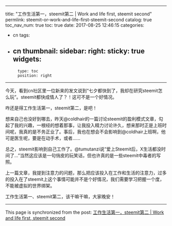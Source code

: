 
---
title: "工作生活第一，steemit第二 |  Work and life first, steemit second"
permlink: steemit-or-work-and-life-first-steemit-second
catalog: true
toc_nav_num: true
toc: true
date: 2017-08-25 12:46:15
categories:
- cn
tags:
- cn
thumbnail: 
sidebar:
    right:
        sticky: true
widgets:
    -
        type: toc
        position: right
---


今天，看到cn社区里一位新来的发文说到“七夕都快到了，我却在研究steemit怎么玩”。steemit都快成情人了？！这可不是一个好情况。

咋还是得工作生活第一，steemit第二，是吧！

想来自己也没好到哪去，昨天@coldhair的一篇讨论steemit的盈利模式文章，勾起了我的兴趣，一根经的想着那事，让我投入精力讨论许久，想来那时正是上班时间呢，我真的是不务正业了。事后，我也在想会不会影响到@coldhair上班啊，他可是医生呢，要是在动手术，或者......

总之，steemit影响到自己工作了。@tumutanzi说“爱上Steemit后，X生活都没时间了…”当然这应该是一句俏皮的玩笑话，但也许真的是一些steemit中毒者的写照。

上一篇文章，我提到注意力的问题，那么把应该投入在工作和生活的注意力，过多的投入在了steemit上这个事情可能并不是个好情况，我们需要学习把握一个度，不能被虚拟的世界绑架。

工作生活第一、steemit第二，该干嘛干嘛，大家晚安！

- - -

This page is synchronized from the post: [工作生活第一，steemit第二 |  Work and life first, steemit second](https://steemit.com/@yellowbird/steemit-or-work-and-life-first-steemit-second)
